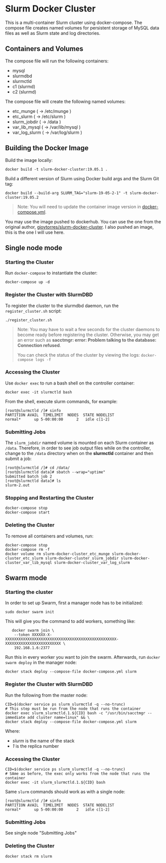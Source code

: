 # Slurm Docker Cluster

This is a multi-container Slurm cluster using docker-compose.  The compose file
creates named volumes for persistent storage of MySQL data files as well as
Slurm state and log directories.

## Containers and Volumes

The compose file will run the following containers:

* mysql
* slurmdbd
* slurmctld
* c1 (slurmd)
* c2 (slurmd)

The compose file will create the following named volumes:

* etc_munge         ( -> /etc/munge     )
* etc_slurm         ( -> /etc/slurm     )
* slurm_jobdir      ( -> /data          )
* var_lib_mysql     ( -> /var/lib/mysql )
* var_log_slurm     ( -> /var/log/slurm )

## Building the Docker Image

Build the image locally:

```console
docker build -t slurm-docker-cluster:19.05.1 .
```

Build a different version of Slurm using Docker build args and the Slurm Git
tag:

```console
docker build --build-arg SLURM_TAG="slurm-19-05-2-1" -t slurm-docker-cluster:19.05.2
```

> Note: You will need to update the container image version in
> [docker-compose.yml](docker-compose.yml).

You may use the image pushed to dockerhub. You can use the one from the original author, [giovtorres/slurm-docker-cluster](https://hub.docker.com/r/giovtorres/slurm-docker-cluster). I also pushed an image, this is the one I will use here.

## Single node mode

### Starting the Cluster

Run `docker-compose` to instantiate the cluster:

```console
docker-compose up -d
```

### Register the Cluster with SlurmDBD

To register the cluster to the slurmdbd daemon, run the `register_cluster.sh`
script:

```console
./register_cluster.sh
```

> Note: You may have to wait a few seconds for the cluster daemons to become
> ready before registering the cluster.  Otherwise, you may get an error such
> as **sacctmgr: error: Problem talking to the database: Connection refused**.
>
> You can check the status of the cluster by viewing the logs: `docker-compose
> logs -f`

### Accessing the Cluster

Use `docker exec` to run a bash shell on the controller container:

```console
docker exec -it slurmctld bash
```

From the shell, execute slurm commands, for example:

```console
[root@slurmctld /]# sinfo
PARTITION AVAIL  TIMELIMIT  NODES  STATE NODELIST
normal*      up 5-00:00:00      2   idle c[1-2]
```

### Submitting Jobs

The `slurm_jobdir` named volume is mounted on each Slurm container as `/data`.
Therefore, in order to see job output files while on the controller, change to
the `/data` directory when on the **slurmctld** container and then submit a job:

```console
[root@slurmctld /]# cd /data/
[root@slurmctld data]# sbatch --wrap="uptime"
Submitted batch job 2
[root@slurmctld data]# ls
slurm-2.out
```

### Stopping and Restarting the Cluster

```console
docker-compose stop
docker-compose start
```

### Deleting the Cluster

To remove all containers and volumes, run:

```console
docker-compose stop
docker-compose rm -f
docker volume rm slurm-docker-cluster_etc_munge slurm-docker-cluster_etc_slurm slurm-docker-cluster_slurm_jobdir slurm-docker-cluster_var_lib_mysql slurm-docker-cluster_var_log_slurm
```

## Swarm mode

### Starting the cluster

In order to set up Swarm, first a manager node has to be initialized:

```console
sudo docker swarm init
```

This will give you the command to add workers, something like:

```console
   docker swarm join \
    --token XXXXXX-X-XXXXXXXXXXXXXXXXXXXXXXXXXXXXXXXXXXXXXXXXXXXXXXXXXX-XXXXXXXXXXXXXXXXXXXXXXXXX \
    192.168.1.6:2377
```

Run this in every worker you want to join the swarm. Afterwards, run `docker swarm deploy` in the manager node:

```console
docker stack deploy --compose-file docker-compose.yml slurm
```

### Register the Cluster with SlurmDBD

Run the following from the master node:

```console
CID=$(docker service ps slurm_slurmctld -q --no-trunc)
# This step must be run from the node that runs the container
docker exec slurm_slurmctld.1.${CID} bash -c "/usr/bin/sacctmgr --immediate add cluster name=linux" && \
docker stack deploy --compose-file docker-compose.yml slurm
```

Where:
* *slurm* is the name of the stack
* *1* is the replica number

### Accessing the Cluster

```console
CID=$(docker service ps slurm_slurmctld -q --no-trunc)
# SAme as before, the exec only works from the node that runs the container
docker exec -it slurm_slurmctld.1.${CID} bash
```

Same `slurm` commands should work as with a single node: 

```console
[root@slurmctld /]# sinfo
PARTITION AVAIL  TIMELIMIT  NODES  STATE NODELIST
normal*      up 5-00:00:00      2   idle c[1-2]
```

### Submitting Jobs

See single node "Submitting Jobs"

### Deleting the Cluster

```console
docker stack rm slurm
```
